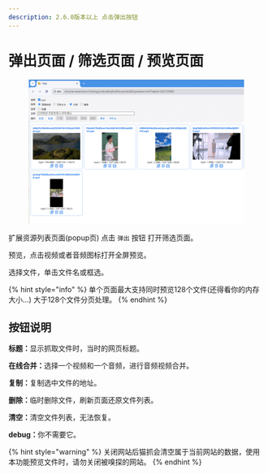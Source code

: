 ```yaml
---
description: 2.6.0版本以上 点击弹出按钮
---
```


# 弹出页面 / 筛选页面 / 预览页面

<figure><img src="../.gitbook/assets/QQ图片20250309023916 (1).png" alt=""><figcaption></figcaption></figure>

扩展资源列表页面(popup页) 点击 `弹出` 按钮 打开筛选页面。

预览，点击视频或者音频图标打开全屏预览。

选择文件，单击文件名或框选。

{% hint style="info" %}
单个页面最大支持同时预览128个文件(还得看你的内存大小...) 大于128个文件分页处理。
{% endhint %}

## 按钮说明

**标题：**&#x663E;示抓取文件时，当时的网页标题。

**在线合并：**&#x9009;择一个视频和一个音频，进行音频视频合并。

**复制：**&#x590D;制选中文件的地址。

**删除：**&#x4E34;时删除文件，刷新页面还原文件列表。

**清空：**&#x6E05;空文件列表，无法恢复。

**debug：**&#x4F60;不需要它。



{% hint style="warning" %}
关闭网站后猫抓会清空属于当前网站的数据，使用本功能预览文件时，请勿关闭被嗅探的网站。
{% endhint %}
